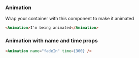 ### Animation
Wrap your container with this component to make it animated

```html
<Animation>I'm being animated</Animation>
```

### Animation with name and time props
```html
<Animation name="fadeIn" time={300} />
```